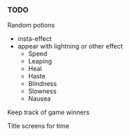 ### TODO

Random potions
* insta-effect
* appear with lightning or other effect
  * Speed
  * Leaping
  * Heal
  * Haste
  * Blindness
  * Slowness
  * Nausea

Keep track of game winners

Title screens for time
